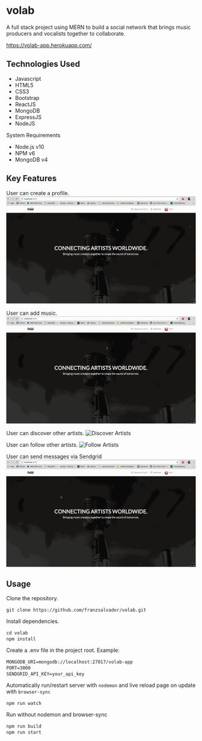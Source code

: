 # volab
A full stack project using MERN to build a social network that brings music producers and vocalists together to collaborate.

https://volab-app.herokuapp.com/

## Technologies Used
- Javascript
- HTML5
- CSS3
- Bootstrap
- ReactJS
- MongoDB
- ExpressJS
- NodeJS

System Requirements
- Node.js v10
- NPM v6
- MongoDB v4

## Key Features
User can create a profile.
![Create Profile](gifs/create-profile.gif)

User can add music.
![Add Music](gifs/add-music.gif)

User can discover other artists.
![Discover Artists](gifs/discover-artists.gif)

User can follow other artists.
![Follow Artists](gifs/follow-artists.gif)

User can send messages via Sendgrid
![Send Messages](gifs/send-email.gif)

## Usage

Clone the repository.
```
git clone https://github.com/franzsalvador/volab.git
```

Install dependencies.
```
cd volab
npm install
```
Create a .env file in the project root. Example:
```
MONGODB_URI=mongodb://localhost:27017/volab-app
PORT=3000
SENDGRID_API_KEY=your_api_key
```
Automatically run/restart server with `nodemon` and live reload page on update with `browser-sync`
```
npm run watch
```
Run without nodemon and browser-sync
```
npm run build
npm run start
